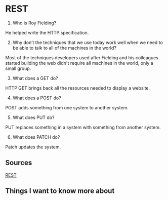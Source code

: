 # REST

1. Who is Roy Fielding?

He helped write the HTTP specification.

2. Why don’t the techniques that we use today work well when we need to be able to talk to all of the machines in the world?

Most of the techniques developers used after Fielding and his colleagues started building the web didn't require all machines in the world, only a small group.

3. What does a GET do?

HTTP GET brings back all the resources needed to display a website.

4. What does a POST do?

POST adds something from one system to another system.

5. What does PUT do?

PUT replaces something in a system with something from another system.

6. What does PATCH do?

Patch updates the system.

## Sources

[REST](https://gist.github.com/brookr/5977550)

## Things I want to know more about
